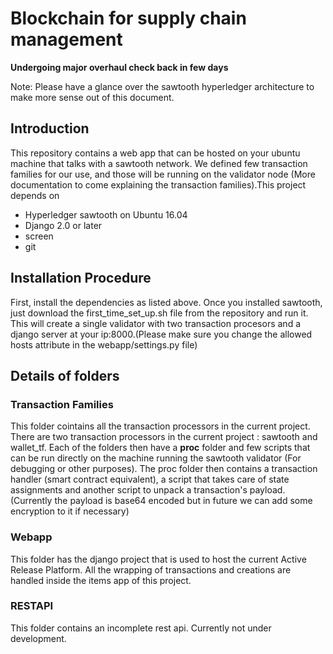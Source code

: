 # Blockchain for supply chain management

**Undergoing major overhaul check back in few days**

Note: Please have a glance over the sawtooth hyperledger architecture to make more sense out of this document.

## Introduction

This repository contains a web app that can be hosted on your ubuntu machine that talks with a sawtooth network. We defined few transaction families for our use, and those will be running on the validator node (More documentation to come explaining the transaction families).This project depends on
<ul> <li>Hyperledger sawtooth on Ubuntu 16.04 </li>
<li>Django 2.0 or later </li>
<li>screen</li>
<li>git</li>
</ul>

## Installation Procedure

First, install the dependencies as listed above. Once you installed sawtooth, just download the first_time_set_up.sh file from the repository and run it. This will create a single validator with two transaction procesors and a django server at your ip:8000.(Please make sure you change the allowed hosts attribute in the webapp/settings.py file)

## Details of folders

### Transaction Families

This folder cointains all the transaction processors in the current project. There are two transaction processors in the current project : sawtooth and wallet_tf. Each of the folders then have a **proc** folder and few scripts that can be run directly on the machine running the sawtooth validator (For debugging or other purposes). The proc folder then contains a transaction handler (smart contract equivalent), a script that takes care of state assignments and another script to unpack a transaction's payload.(Currently the payload is base64 encoded but in future we can add some encryption to it if necessary)

### Webapp

This folder has the django project that is used to host the current Active Release Platform. All the wrapping of transactions and creations are handled inside the items app of this project.

### RESTAPI

This folder contains an incomplete rest api. Currently not under development.